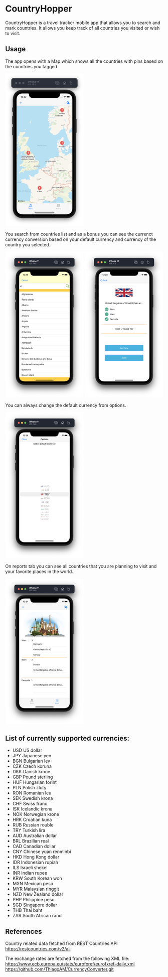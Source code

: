 # CountryHopper

CountryHopper is a travel tracker mobile app that allows you to search and mark countries. It allows you keep track of all countries you visited or wish to visit.



## Usage

The app opens with a Map which shows all the countries with pins based on the countries you tagged.

<img src="https://github.com/merve-git/img/blob/main/Map.png" width="250">

You search from countries list and as a bonus you can see the currenct currency conversion based on your default currency and currency of the country you selected.

<p float="left">
  <img src="https://github.com/merve-git/img/blob/main/Search.png" width="250">
  <img src="https://github.com/merve-git/img/blob/main/Tag.png" width="250">
</p>

You can always change the default currency from options.

<img src="https://github.com/merve-git/img/blob/main/Options.png" width="250">

On reports tab you can see all countries that you are planning to visit and your favorite places in the world.

<img src="https://github.com/merve-git/img/blob/main/Report.png" width="250">

## List of currently supported currencies:
- USD US dollar 
- JPY Japanese yen 
- BGN Bulgarian lev 
- CZK Czech koruna 
- DKK Danish krone 
- GBP Pound sterling 
- HUF Hungarian forint 
- PLN Polish zloty 
- RON Romanian leu 
- SEK Swedish krona 
- CHF Swiss franc 
- ISK Icelandic krona 
- NOK Norwegian krone 
- HRK Croatian kuna 
- RUB Russian rouble 
- TRY Turkish lira 
- AUD Australian dollar 
- BRL Brazilian real 
- CAD Canadian dollar 
- CNY Chinese yuan renminbi 
- HKD Hong Kong dollar 
- IDR Indonesian rupiah 
- ILS Israeli shekel 
- INR Indian rupee 
- KRW South Korean won 
- MXN Mexican peso 
- MYR Malaysian ringgit 
- NZD New Zealand dollar 
- PHP Philippine peso 
- SGD Singapore dollar 
- THB Thai baht 
- ZAR South African rand

## References
Country related data fetched from REST Countries API https://restcountries.com/v2/all 

The exchange rates are fetched from the following XML file: https://www.ecb.europa.eu/stats/eurofxref/eurofxref-daily.xml
https://github.com/ThiagoAM/CurrencyConverter.git


